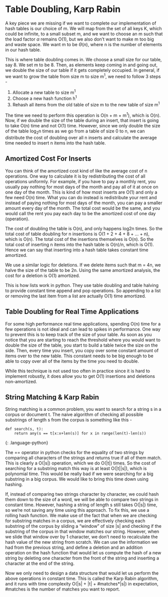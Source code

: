 # Table Doubling, Karp Rabin
A key piece we are missing if we want to complete our implementation of hash tables is our choice of m. We will map from the set of all keys K, which could be infinite, to a small subset m, and we want to choose an m such that the load factor $\alpha$ remains O(1), but we also don’t want to make m too big and waste space. We want m to be $\Theta(n)$, where n is the number of elements in our hash table.

This is where table doubling comes in. We choose a small size for our table, say 8. We set m to be 8. Then, as elements keep coming in and going out, we double the size of our table if it gets completely occupied. In general, if we want to grow the table from size m to size m<sup>1</sup>, we need to follow 3 steps -

1. Allocate a new table to size m<sup>1</sup>
2. Choose a new hash function h<sup>1</sup>
3. Rehash all items from the old table of size m to the new table of size m<sup>1</sup>

The time we need to perform this operation is O(n + m + m<sup>1</sup>), which is O(n). Now, if we double the size of the table during an insert, that insert is going to take O(n) time and not O(1) time. However, since we only double the size of the table log<sub>2</sub>n times as we go from a table of size 0 to n, we can distribute the cost of doubling over all n inserts and calculate the average time needed to insert n items into the hash table.

## Amortized Cost For Inserts
You can think of the amortized cost kind of like the average cost of n operations. One way to calculate it is by redistributing the cost of all operations uniformly. For example, if you have to pay a monthly rent, you usually pay nothing for most days of the month and pay all of it at once on one day of the month. This is kind of how most inserts are O(1) and only a few need O(n) time. What you can do instead is redistribute your rent and instead of paying nothing for most days of the month, you can pay a smaller amount every day of the month. The total cost would be the same, and you would call the rent you pay each day to be the amortized cost of one day (operation).

The cost of doubling the table is O(n), and only happens log2n times. So the total cost of table doubling for n insertions is O(1 + 2 + 4 + 8 + … + n), which is O(n). The total cost of the insertions themselves is O(n). So the total cost of inserting n items into the hash table is O(n)/n, which is O(1). Hence we can say that inserting into a hash table takes constant time amortized.

We use a similar logic for deletions. If we delete items such that m = 4n, we halve the size of the table to be 2n. Using the same amortized analysis, the cost for a deletion is O(1) amortized.

This is how lists work in python. They use table doubling and table halving to provide constant time append and pop operations. So appending to a list or removing the last item from a list are actually O(1) time amortized.

## Table Doubling for Real Time Applications
For some high performance real time applications, spending O(n) time for a few operations is not ideal and can lead to spikes in performance. One way to prevent this is to keep track of the size of your table. As soon as you notice that you are starting to reach the threshold where you would want to double the size of the table, you start to build a table twice the size on the side. Then, every time you insert, you copy over some constant amount of items over to the new table. This constant needs to be big enough to be able to copy over all of the items by the time you need to double.

While this technique is not used too often in practice since it is hard to implement robustly, it does allow you to get O(1) insertions and deletions non-amortized.

## String Matching & Karp Rabin
String matching is a common problem, you want to search for a string s in a corpus or document t. The naive algorithm of checking all possible substrings of length s from the corpus is something like this -

~~~
def search(s, t):
    return any(s == t[x:x+len(s)] for x in range(len(t)-len(s))
~~~
{: .language-python}

The == operator in python checks for the equality of two strings by comparing all characters of the strings and returns true if all of them match. This is clearly a O(|s|) operation, which we do O(|t|) times. So the cost of searching for a substring match this way is at least O(|t||s|), which is polynomial time. This would be really bad if we were searching for a big substring in a big corpus. We would like to bring this time down using hashing.

If, instead of comparing two strings character by character, we could hash them down to the size of a word, we will be able to compare two strings in constant time. However, hashing a string of length s still takes O(|s|) time, so we’re not saving any time using this approach. To fix this, we use a rolling hash function. We make use of the fact that when we are checking for substring matches in a corpus, we are effectively checking each substring of the corpus by sliding a “window” of size |s| and checking if the substring of the corpus in that window matches our string. However, when we slide that window over by 1 character, we don’t need to recalculate the hash value of the new string from scratch. We can use the information we had from the previous string, and define a deletion and an addition operation on the hash function that would let us compute the hash of a new string by deleting one character from the front of the string and inserting a character at the end of the string.

Now we only need to design a data structure that would let us perform the above operations in constant time. This is called the Karp Rabin algorithm, and it runs with time complexity O(|s| + |t| + #matches*|s|) in expectation, #matches is the number of matches you want to report.
